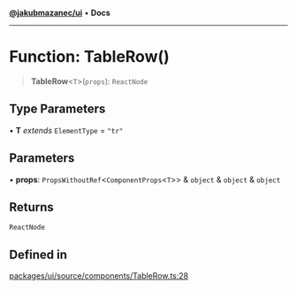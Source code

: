 [**@jakubmazanec/ui**](../README.md) • **Docs**

---

# Function: TableRow()

> **TableRow**\<`T`\>(`props`): `ReactNode`

## Type Parameters

• **T** _extends_ `ElementType` = `"tr"`

## Parameters

• **props**: `PropsWithoutRef`\<`ComponentProps`\<`T`\>\> & `object` & `object` & `object`

## Returns

`ReactNode`

## Defined in

[packages/ui/source/components/TableRow.ts:28](https://github.com/jakubmazanec/tools/blob/e8e1a063ee4a3ba5413ab6c19f760853c220a8ce/packages/ui/source/components/TableRow.ts#L28)
